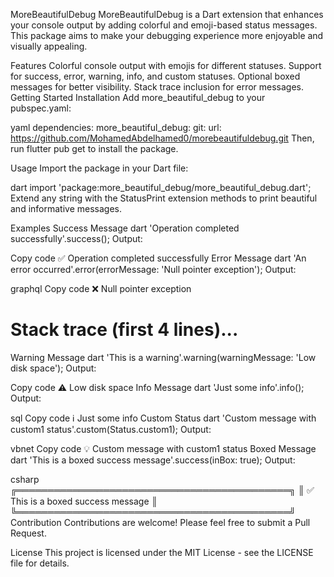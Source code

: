 MoreBeautifulDebug
MoreBeautifulDebug is a Dart extension that enhances your console output by adding colorful and emoji-based status messages. This package aims to make your debugging experience more enjoyable and visually appealing.

Features
Colorful console output with emojis for different statuses.
Support for success, error, warning, info, and custom statuses.
Optional boxed messages for better visibility.
Stack trace inclusion for error messages.
Getting Started
Installation
Add more_beautiful_debug to your pubspec.yaml:

yaml
dependencies:
more_beautiful_debug:
git:
url: https://github.com/MohamedAbdelhamed0/morebeautifuldebug.git
Then, run flutter pub get to install the package.

Usage
Import the package in your Dart file:

dart
import 'package:more_beautiful_debug/more_beautiful_debug.dart';
Extend any string with the StatusPrint extension methods to print beautiful and informative messages.

Examples
Success Message
dart
'Operation completed successfully'.success();
Output:

Copy code
✅ Operation completed successfully
Error Message
dart
'An error occurred'.error(errorMessage: 'Null pointer exception');
Output:

graphql
Copy code
❌ Null pointer exception
# Stack trace (first 4 lines)...
Warning Message
dart
'This is a warning'.warning(warningMessage: 'Low disk space');
Output:

Copy code
⚠️ Low disk space
Info Message
dart
'Just some info'.info();
Output:

sql
Copy code
ℹ️ Just some info
Custom Status
dart
'Custom message with custom1 status'.custom(Status.custom1);
Output:

vbnet
Copy code
💡 Custom message with custom1 status
Boxed Message
dart
'This is a boxed success message'.success(inBox: true);
Output:

csharp
╔════════════════════════════════════════════╗
║  ✅ This is a boxed success message         ║
╚════════════════════════════════════════════╝
Contribution
Contributions are welcome! Please feel free to submit a Pull Request.

License
This project is licensed under the MIT License - see the LICENSE file for details.